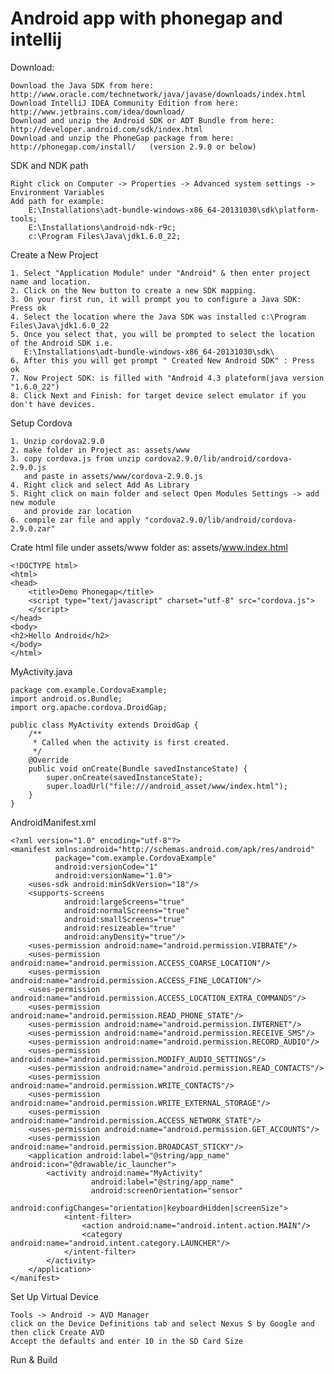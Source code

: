 Android app with phonegap and intellij
============


Download:

    Download the Java SDK from here: http://www.oracle.com/technetwork/java/javase/downloads/index.html
    Download IntelliJ IDEA Community Edition from here: http://www.jetbrains.com/idea/download/
    Download and unzip the Android SDK or ADT Bundle from here: http://developer.android.com/sdk/index.html
    Download and unzip the PhoneGap package from here: http://phonegap.com/install/   (version 2.9.0 or below)

SDK and NDK path
    
    Right click on Computer -> Properties -> Advanced system settings -> Environment Variables
    Add path for example:
        E:\Installations\adt-bundle-windows-x86_64-20131030\sdk\platform-tools;
        E:\Installations\android-ndk-r9c;
        c:\Program Files\Java\jdk1.6.0_22;


Create a New Project
    
    1. Select "Application Module" under "Android" & then enter project name and location.
    2. Click on the New button to create a new SDK mapping.
    3. On your first run, it will prompt you to configure a Java SDK: Press ok
    4. Select the location where the Java SDK was installed c:\Program Files\Java\jdk1.6.0_22
    5. Once you select that, you will be prompted to select the location of the Android SDK i.e.
       E:\Installations\adt-bundle-windows-x86_64-20131030\sdk\
    6. After this you will get prompt " Created New Android SDK" : Press ok
    7. Now Project SDK: is filled with "Android 4.3 plateform(java version "1.6.0_22")
    8. Click Next and Finish: for target device select emulator if you don't have devices.
    
Setup Cordova

    1. Unzip cordova2.9.0 
    2. make folder in Project as: assets/www
    3. copy cordova.js from unzip cordova2.9.0/lib/android/cordova-2.9.0.js 
       and paste in assets/www/cordova-2.9.0.js
    4. Right click and select Add As Library
    5. Right click on main folder and select Open Modules Settings -> add new module 
       and provide zar location
    6. compile zar file and apply "cordova2.9.0/lib/android/cordova-2.9.0.zar"
    

Crate html file under assets/www folder as: assets/www.index.html
    
    <!DOCTYPE html>
    <html>
    <head>
        <title>Demo Phonegap</title>
        <script type="text/javascript" charset="utf-8" src="cordova.js">
        </script>
    </head>
    <body>
    <h2>Hello Android</h2>
    </body>
    </html>    


MyActivity.java

    package com.example.CordovaExample;
    import android.os.Bundle;
    import org.apache.cordova.DroidGap;
     
    public class MyActivity extends DroidGap {
        /**
         * Called when the activity is first created.
         */
        @Override
        public void onCreate(Bundle savedInstanceState) {
            super.onCreate(savedInstanceState);
            super.loadUrl("file:///android_asset/www/index.html");
        }
    }

AndroidManifest.xml

    <?xml version="1.0" encoding="utf-8"?>
    <manifest xmlns:android="http://schemas.android.com/apk/res/android"
              package="com.example.CordovaExample"
              android:versionCode="1"
              android:versionName="1.0">
        <uses-sdk android:minSdkVersion="18"/>
        <supports-screens
                android:largeScreens="true"
                android:normalScreens="true"
                android:smallScreens="true"
                android:resizeable="true"
                android:anyDensity="true"/>
        <uses-permission android:name="android.permission.VIBRATE"/>
        <uses-permission android:name="android.permission.ACCESS_COARSE_LOCATION"/>
        <uses-permission android:name="android.permission.ACCESS_FINE_LOCATION"/>
        <uses-permission android:name="android.permission.ACCESS_LOCATION_EXTRA_COMMANDS"/>
        <uses-permission android:name="android.permission.READ_PHONE_STATE"/>
        <uses-permission android:name="android.permission.INTERNET"/>
        <uses-permission android:name="android.permission.RECEIVE_SMS"/>
        <uses-permission android:name="android.permission.RECORD_AUDIO"/>
        <uses-permission android:name="android.permission.MODIFY_AUDIO_SETTINGS"/>
        <uses-permission android:name="android.permission.READ_CONTACTS"/>
        <uses-permission android:name="android.permission.WRITE_CONTACTS"/>
        <uses-permission android:name="android.permission.WRITE_EXTERNAL_STORAGE"/>
        <uses-permission android:name="android.permission.ACCESS_NETWORK_STATE"/>
        <uses-permission android:name="android.permission.GET_ACCOUNTS"/>
        <uses-permission android:name="android.permission.BROADCAST_STICKY"/>
        <application android:label="@string/app_name" android:icon="@drawable/ic_launcher">
            <activity android:name="MyActivity"
                      android:label="@string/app_name"
                      android:screenOrientation="sensor"
                      android:configChanges="orientation|keyboardHidden|screenSize">
                <intent-filter>
                    <action android:name="android.intent.action.MAIN"/>
                    <category android:name="android.intent.category.LAUNCHER"/>
                </intent-filter>
            </activity>
        </application>
    </manifest>


Set Up Virtual Device
    
    Tools -> Android -> AVD Manager
    click on the Device Definitions tab and select Nexus S by Google and then click Create AVD
    Accept the defaults and enter 10 in the SD Card Size
    
Run & Build
